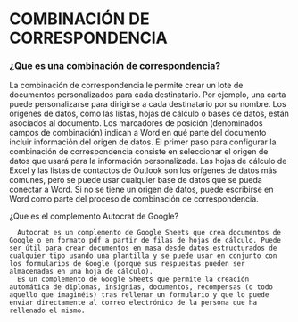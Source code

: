 
# COMBINACIÓN DE CORRESPONDENCIA

### ¿Que es una combinación de correspondencia?

La combinación de correspondencia le permite crear un lote de documentos personalizados para cada destinatario. Por ejemplo, una carta puede personalizarse para dirigirse a cada destinatario por su nombre. Los orígenes de datos, como las listas, hojas de cálculo o bases de datos, están asociados al documento. Los marcadores de posición (denominados campos de combinación) indican a Word en qué parte del documento incluir información del origen de datos.
El primer paso para configurar la combinación de correspondencia consiste en seleccionar el origen de datos que usará para la información personalizada. Las hojas de cálculo de Excel y las listas de contactos de Outlook son los orígenes de datos más comunes, pero se puede usar cualquier base de datos que se pueda conectar a Word. Si no se tiene un origen de datos, puede escribirse en Word como parte del proceso de combinación de correspondencia.

¿Que es el complemento Autocrat de Google?

      Autocrat es un complemento de Google Sheets que crea documentos de Google o en formato pdf a partir de filas de hojas de cálculo. Puede ser útil para crear documentos en masa desde datos estructurados de cualquier tipo usando una plantilla y se puede usar en conjunto con los formularios de Google (porque sus respuestas pueden ser almacenadas en una hoja de cálculo).
      Es un complemento de Google Sheets que permite la creación automática de diplomas, insignias, documentos, recompensas (o todo aquello que imaginéis) tras rellenar un formulario y que lo puede enviar directamente al correo electrónico de la persona que ha rellenado el mismo.
